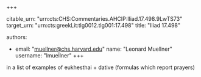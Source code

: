 +++


citable_urn: "urn:cts:CHS:Commentaries.AHCIP:Iliad.17.498.9LwTS73"
target_urn: "urn:cts:greekLit:tlg0012.tlg001:17.498"
title: "Iliad 17.498"

authors:
- email: "muellner@chs.harvard.edu"
  name: "Leonard Muellner"
  username: "lmuellner"
+++

<p>in a list of examples of eukhesthai + dative (formulas which report prayers)</p>